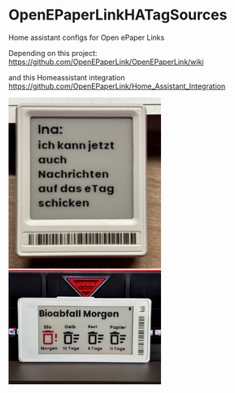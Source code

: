# OpenEPaperLinkHATagSources
Home assistant configs for Open ePaper Links

Depending on this project:
https://github.com/OpenEPaperLink/OpenEPaperLink/wiki

and this Homeassistant integration https://github.com/OpenEPaperLink/Home_Assistant_Integration


<img alt="telegramtag.jpeg" src="TelegramMessage/telegramtag.jpeg" width="300"/>
<img alt="trashtag.jpeg" src="TrashSchedule/trashtag.jpeg" width="300"/>